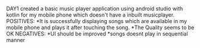 DAY1
created a basic music player application using android studio with kotlin for my mobile phone which doesn't have a inbuilt musicplayer.
POSITIVES:
  *It is successfully displaying songs which are available in my mobile phone and plays it after touching the song.
  *The Quality seems to be OK
NEGATIVES:
  *UI should be improved
  *songs doesnt play in sequential manner
